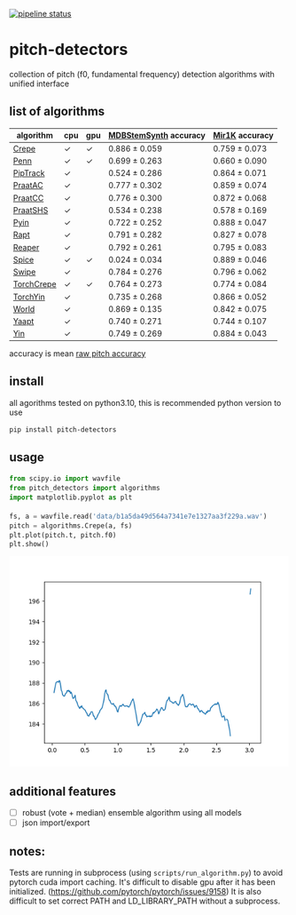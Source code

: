 [![pipeline status](https://gitlab.tandav.me/pitchtrack/pitch-detectors/badges/master/pipeline.svg)](https://gitlab.tandav.me/pitchtrack/pitch-detectors/-/commits/master)

# pitch-detectors
collection of pitch (f0, fundamental frequency) detection algorithms with unified interface

## list of algorithms
<!-- table-start -->
| algorithm                                                                                                  | cpu   | gpu   | [MDBStemSynth](https://zenodo.org/record/1481172) accuracy   | [Mir1K](https://www.kaggle.com/datasets/datongmuyuyi/mir1k) accuracy   |
|------------------------------------------------------------------------------------------------------------|-------|-------|--------------------------------------------------------------|------------------------------------------------------------------------|
| [Crepe](https://github.com/marl/crepe)                                                                     | ✓     | ✓     | 0.886 ± 0.059                                                | 0.759 ± 0.073                                                          |
| [Penn](https://github.com/interactiveaudiolab/penn)                                                        | ✓     | ✓     | 0.699 ± 0.263                                                | 0.660 ± 0.090                                                          |
| [PipTrack](https://librosa.org/doc/latest/generated/librosa.piptrack.html)                                 | ✓     |       | 0.524 ± 0.286                                                | 0.864 ± 0.071                                                          |
| [PraatAC](https://parselmouth.readthedocs.io/en/stable/api_reference.html#parselmouth.Sound.to_pitch_ac)   | ✓     |       | 0.777 ± 0.302                                                | 0.859 ± 0.074                                                          |
| [PraatCC](https://parselmouth.readthedocs.io/en/stable/api_reference.html#parselmouth.Sound.to_pitch_cc)   | ✓     |       | 0.776 ± 0.300                                                | 0.872 ± 0.068                                                          |
| [PraatSHS](https://parselmouth.readthedocs.io/en/stable/api_reference.html#parselmouth.Sound.to_pitch_shs) | ✓     |       | 0.534 ± 0.238                                                | 0.578 ± 0.169                                                          |
| [Pyin](https://librosa.org/doc/latest/generated/librosa.pyin.html)                                         | ✓     |       | 0.722 ± 0.252                                                | 0.888 ± 0.047                                                          |
| [Rapt](https://pysptk.readthedocs.io/en/stable/generated/pysptk.sptk.rapt.html)                            | ✓     |       | 0.791 ± 0.282                                                | 0.827 ± 0.078                                                          |
| [Reaper](https://github.com/r9y9/pyreaper)                                                                 | ✓     |       | 0.792 ± 0.261                                                | 0.795 ± 0.083                                                          |
| [Spice](https://ai.googleblog.com/2019/11/spice-self-supervised-pitch-estimation.html)                     | ✓     | ✓     | 0.024 ± 0.034                                                | 0.889 ± 0.046                                                          |
| [Swipe](https://pysptk.readthedocs.io/en/stable/generated/pysptk.sptk.swipe.html)                          | ✓     |       | 0.784 ± 0.276                                                | 0.796 ± 0.062                                                          |
| [TorchCrepe](https://github.com/maxrmorrison/torchcrepe)                                                   | ✓     | ✓     | 0.764 ± 0.273                                                | 0.774 ± 0.084                                                          |
| [TorchYin](https://github.com/brentspell/torch-yin)                                                        | ✓     |       | 0.735 ± 0.268                                                | 0.866 ± 0.052                                                          |
| [World](https://github.com/JeremyCCHsu/Python-Wrapper-for-World-Vocoder)                                   | ✓     |       | 0.869 ± 0.135                                                | 0.842 ± 0.075                                                          |
| [Yaapt](http://bjbschmitt.github.io/AMFM_decompy/pYAAPT.html#amfm_decompy.pYAAPT.yaapt)                    | ✓     |       | 0.740 ± 0.271                                                | 0.744 ± 0.107                                                          |
| [Yin](https://librosa.org/doc/latest/generated/librosa.yin.html#librosa.yin)                               | ✓     |       | 0.749 ± 0.269                                                | 0.884 ± 0.043                                                          |
<!-- table-stop -->

accuracy is mean [raw pitch accuracy](http://craffel.github.io/mir_eval/#mir_eval.melody.raw_pitch_accuracy)

## install
all agorithms tested on python3.10, this is recommended python version to use
```bash
pip install pitch-detectors
```

## usage

```python
from scipy.io import wavfile
from pitch_detectors import algorithms
import matplotlib.pyplot as plt

fs, a = wavfile.read('data/b1a5da49d564a7341e7e1327aa3f229a.wav')
pitch = algorithms.Crepe(a, fs)
plt.plot(pitch.t, pitch.f0)
plt.show()
```

![Alt text](data/b1a5da49d564a7341e7e1327aa3f229a.png)


## additional features
- [ ] robust (vote + median) ensemble algorithm using all models
- [ ] json import/export

## notes:
Tests are running in subprocess (using `scripts/run_algorithm.py`) to avoid pytorch cuda import caching.
It's difficult to disable gpu after it has been initialized. (https://github.com/pytorch/pytorch/issues/9158)
It is also difficult to set correct PATH and LD_LIBRARY_PATH without a subprocess.
